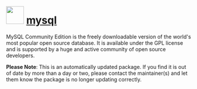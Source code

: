 # <img src="https://cdn.jsdelivr.net/gh/mkevenaar/chocolatey-packages@4d4a3bbed8b6b77e184e64522d9cd3247017391e/icons/mysql.png" width="48" height="48"/> [mysql](https://chocolatey.org/packages/mysql)

MySQL Community Edition is the freely downloadable version of the world's most popular open source database. It is available under the GPL license and is supported by a huge and active community of open source developers.

**Please Note**: This is an automatically updated package. If you find it is
out of date by more than a day or two, please contact the maintainer(s) and
let them know the package is no longer updating correctly.
